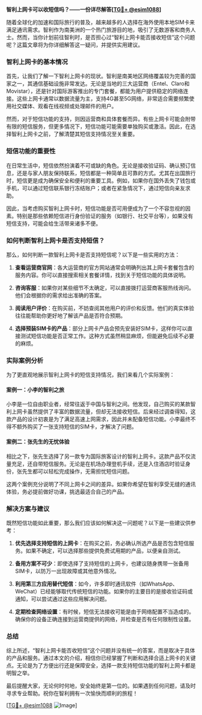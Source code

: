 **智利上网卡可以收短信吗？——一份详尽解答[[TG💪+ @esim1088](https://t.me/s/esim1088)]**

随着全球化的加速和国际旅行的普及，越来越多的人选择在海外使用本地SIM卡来满足通讯需求。智利作为南美洲的一个热门旅游目的地，吸引了无数游客和商务人士。然而，当你计划前往智利时，是否担心过“智利上网卡能否接收短信”这个问题呢？这篇文章将为你详细解答这一疑问，并提供实用建议。

### 智利上网卡的基本情况

首先，让我们了解一下智利上网卡的现状。智利是南美地区网络覆盖较为完善的国家之一，其通信基础设施非常发达。无论是当地的三大运营商（Entel、Claro和Movistar），还是针对国际游客推出的专门套餐，都能为用户提供稳定的网络连接。这些上网卡通常以数据流量为主，支持4G甚至5G网络，非常适合需要频繁使用社交媒体、观看在线视频或处理邮件的用户。

然而，对于短信功能的支持，则因运营商和具体套餐而异。有些上网卡可能会附带有限的短信服务，但更多情况下，短信功能可能需要单独购买或激活。因此，在选择智利上网卡之前，了解清楚其短信支持情况至关重要。

### 短信功能的重要性

在日常生活中，短信依然扮演着不可或缺的角色。无论是接收验证码、确认预订信息，还是与家人朋友保持联系，短信都是一种简单且可靠的方式。尤其在出国旅行时，短信更是成为确保安全和便利的重要工具。例如，如果你在国外丢失了钱包或手机，可以通过短信联系银行冻结账户；或者在紧急情况下，通过短信向亲友求助。

因此，当考虑购买智利上网卡时，短信功能是否可用便成为了一个不容忽视的因素。特别是那些依赖短信进行身份验证的服务（如银行、社交平台等），如果没有短信支持，可能会给生活带来诸多不便。

### 如何判断智利上网卡是否支持短信？

那么，如何判断一款智利上网卡是否支持短信呢？以下是一些实用的方法：

1. **查看运营商官网**：各大运营商的官方网站通常会明确列出其上网卡套餐包含的服务内容。你可以直接搜索相关套餐详情，找到关于短信功能的具体说明。
   
2. **咨询客服**：如果你对某些细节不太确定，可以直接拨打运营商客服热线询问。他们会根据你的需求给出准确的答案。

3. **阅读用户评价**：在购买前，不妨查阅其他用户的评价和反馈。他们的真实体验往往能帮助你更好地了解该产品是否符合预期。

4. **选择预装SIM卡的产品**：部分上网卡产品会预先安装好SIM卡，这样你可以直接测试短信功能是否正常工作。这种方式虽然稍显麻烦，但能避免后续不必要的麻烦。

### 实际案例分析

为了更直观地展示智利上网卡的短信支持情况，我们来看几个实际案例：

#### 案例一：小李的智利之旅
小李是一位自由职业者，经常往返于中国与智利之间。他发现，自己购买的某款智利上网卡虽然提供了丰富的数据流量，但却无法接收短信。后来经过调查得知，这款产品的设计初衷是为了满足高速上网需求，因此并未配备短信功能。小李最终不得不额外购买了一张支持短信的SIM卡，才解决了问题。

#### 案例二：张先生的无忧体验
相比之下，张先生选择了另一款专为国际旅客设计的智利上网卡。这款产品不仅流量充足，还自带短信服务。无论是在机场办理登机手续，还是入住酒店时验证身份，张先生都可以轻松完成操作，无需担忧短信问题。

这两个案例充分说明了不同上网卡之间的差异。如果你希望在智利享受无缝的通讯体验，务必提前做好功课，挑选最适合自己的产品。

### 解决方案与建议

既然短信功能如此重要，那么我们应该如何解决这一问题呢？以下是一些建议供参考：

1. **优先选择支持短信的上网卡**：在购买之前，务必确认所选产品是否包含短信服务。如果不确定，可以选择那些提供免费试用期的产品，以便亲自测试。

2. **备用方案不可少**：即使选择了支持短信的上网卡，也建议随身携带一张备用SIM卡，以防万一出现故障或其他意外情况。

3. **利用第三方应用替代短信**：如今，许多即时通讯软件（如WhatsApp、WeChat）已经能够取代传统短信的功能。如果你的主要目的是接收验证码或通知，可以尝试通过这些应用解决问题。

4. **定期检查网络设置**：有时候，短信无法接收可能是由于网络配置不当造成的。确保你的设备正确连接到运营商提供的网络，并检查是否有任何限制性设置。

### 总结

综上所述，“智利上网卡能否收短信”这个问题并没有统一的答案，而是取决于具体的产品和服务。通过本文的介绍，相信你已经掌握了判断和选择合适上网卡的关键点。无论是为了方便出行还是保障安全，选择一款支持短信功能的智利上网卡都是明智之举。

最后提醒大家，无论何时何地，安全始终是第一位的。如果遇到任何问题，请及时寻求专业帮助。祝你在智利拥有一次愉快而顺利的旅程！

[[TG💪+ @esim1088](https://t.me/s/esim1088) ![Image](https://i.postimg.cc/4NQfJmqS/Snipaste-2025-05-13-00-14-12.png)]